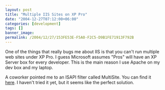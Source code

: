 ```yaml
---
layout: post
title: "Multiple IIS Sites on XP Pro"
date: "2004-12-27T07:12:00+06:00"
categories: [development]
tags: []
banner_image: 
permalink: /2004/12/27/153FE53E-F5A0-F2C5-D9B1FE71913F792B
---
```


One of the things that really bugs me about IIS is that you can't run multiple web sites under XP Pro. I guess Microsoft assumes "Pros" will have an XP Server box for every developer. This is the main reason I use Apache on my dev box and my laptop.

A coworker pointed me to an ISAPI filter called MultiSite. You can find it <a href="http://www.hairy-spider.com/multisite.aspx">here</a>. I haven't tried it yet, but it seems like the perfect solution.